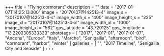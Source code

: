 +++
title = "Flying cormorant"
description = ""
date = "2017-01-07T14:25:13.000"
image = "20170107@142513-4"
image_s = "20170107@142513-4-s"
image_width_s = "400"
image_height_s = "225"
image_xl = "20170107@142513-4-xl"
image_width_xl = "1000"
image_height_xl = "562"
gps_latitude = "43.720125"
gps_longitude = "13.2203305333333"
phototags = [ "2017", "2017-01", "2017-01-07", "Ancona", "Europe", "Italy", "Marche", "Senigallia", "afternoon", "bird", "cormorant", "harbor", "winter" ]
galleries = [ "", "2017 Timeline", "Senigallia City and Seaside" ]
+++
